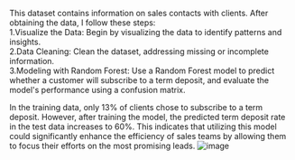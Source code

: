 This dataset contains information on sales contacts with clients. After obtaining the data, I follow these steps:  
1.Visualize the Data: Begin by visualizing the data to identify patterns and insights.  
2.Data Cleaning: Clean the dataset, addressing missing or incomplete information.  
3.Modeling with Random Forest: Use a Random Forest model to predict whether a customer will subscribe to a term deposit, and evaluate the model's performance using a confusion matrix.

In the training data, only 13% of clients chose to subscribe to a term deposit. However, after training the model, the predicted term deposit rate in the test data increases to 60%. This indicates that utilizing this model could significantly enhance the efficiency of sales teams by allowing them to focus their efforts on the most promising leads.
![image](https://github.com/user-attachments/assets/0bdd135a-7247-4596-a24c-2efc0791891d)


